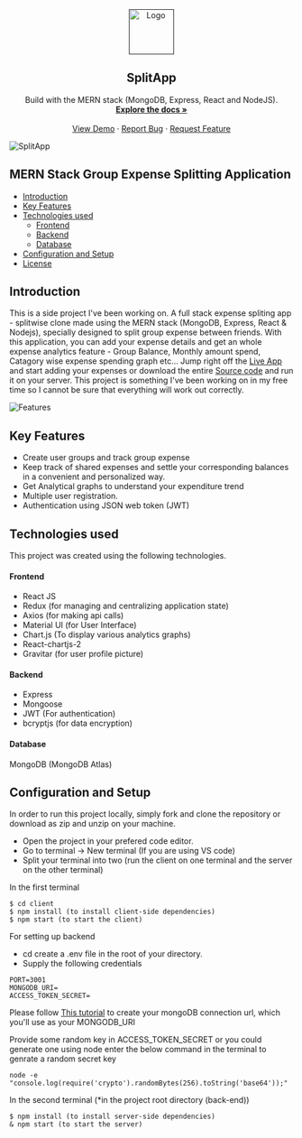 

<div align="center">
  <a href="">
    <img src="https://github.com/tuzup/SplitApp/blob/master/client/public/static/logo.png?raw=true" alt="Logo" width="80" height="80">
  </a>

  <h2 align="center">SplitApp</h2>

  <p align="center">
    Build with the MERN stack (MongoDB, Express, React and NodeJS).
    <br />
    <a href="https://github.com/Yashg5311/Split-App/tree/"><strong>Explore the docs »</strong></a>
    <br />
    <br />
    <a href="https://splitapp.onrender.com/">View Demo</a>
    ·
    <a href="">Report Bug</a>
    ·
    <a href="">Request Feature</a>
  </p>
</div>

![SplitApp](https://raw.githubusercontent.com/tuzup/SplitApp/master/Screenshots/dashboard-main-transparent.png)

## MERN Stack Group Expense Splitting Application

  * [Introduction](#introduction)
  * [Key Features](#key-features)
  * [Technologies used](#technologies-used)
      - [Frontend](#frontend)
      - [Backend](#backend)
      - [Database](#database)
  * [Configuration and Setup](#configuration-and-setup)
  * [License](#license)


## Introduction
This is a side project I've been working on. A full stack expense spliting app - splitwise clone made using the MERN stack (MongoDB, Express, React & Nodejs), specially designed to split group expense between friends. With this application, you can add your expense details and get an whole expense analytics feature - Group Balance, Monthly amount spend, Catagory wise expense spending graph etc... Jump right off the [Live App](https://splitapp.onrender.com/) and start adding your expenses or download the entire [Source code](https://github.com/Yashg5311/Split-App/tree/main) and run it on your server. This project is something I've been working on in my free time so I cannot be sure that everything will work out correctly. 

![Features](https://raw.githubusercontent.com/tuzup/SplitApp/master/Screenshots/combined-screenshot.png)

## Key Features
- Create user groups and track group expense 
- Keep track of shared expenses and settle your corresponding balances in a convenient and personalized way. 
- Get Analytical graphs to understand your expenditure trend 
- Multiple user registration.
- Authentication using JSON web token (JWT) 


## Technologies used
This project was created using the following technologies.

#### Frontend

- React JS
- Redux (for managing and centralizing application state)
- Axios (for making api calls)
- Material UI (for User Interface)
- Chart.js (To display various analytics graphs)
- React-chartjs-2  
- Gravitar (for user profile picture)

#### Backend

- Express
- Mongoose
- JWT (For authentication)
- bcryptjs (for data encryption)

#### Database
MongoDB (MongoDB Atlas)

## Configuration and Setup
In order to run this project locally, simply fork and clone the repository or download as zip and unzip on your machine. 
- Open the project in your prefered code editor.
- Go to terminal -> New terminal (If you are using VS code)
- Split your terminal into two (run the client on one terminal and the server on the other terminal)

In the first terminal
```
$ cd client
$ npm install (to install client-side dependencies)
$ npm start (to start the client)
```

For setting up backend
- cd create a .env file in the root of your directory.
- Supply the following credentials

```
PORT=3001
MONGODB_URI=
ACCESS_TOKEN_SECRET=

```

Please follow [This tutorial](https://dev.to/dalalrohit/how-to-connect-to-mongodb-atlas-using-node-js-k9i) to create your mongoDB connection url, which you'll use as your MONGODB_URI

Provide some random key in ACCESS_TOKEN_SECRET or you could generate one using node enter the below command in the terminal to genrate a random secret key 

```
node -e "console.log(require('crypto').randomBytes(256).toString('base64'));"
```

In the second terminal (*in the project root directory (back-end))

```
$ npm install (to install server-side dependencies)
& npm start (to start the server)
```



